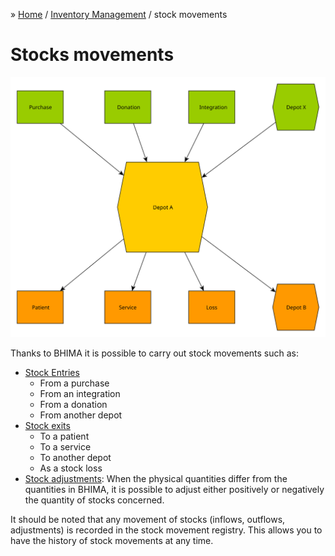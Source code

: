 &raquo; [Home](../index.md) / [Inventory Management](./index.md) / stock movements

# Stocks movements

![Inventory and Stocks Management](../../images/stock_movement.svg)

Thanks to BHIMA it is possible to carry out stock movements such as:
- [Stock Entries](./movement.entry.md)
  - From a purchase
  - From an integration
  - From a donation
  - From another depot
- [Stock exits](./movement.exit.md)
  - To a patient
  - To a service
  - To another depot
  - As a stock loss
- [Stock adjustments](./movement.adjustment.md): When the physical quantities differ from the quantities in BHIMA, it is possible to adjust either positively or negatively the quantity of stocks concerned.

<div class="bs-callout bs-callout-info">
  It should be noted that any movement of stocks (inflows, outflows, adjustments) is recorded in the stock
  movement registry. This allows you to have the history of stock movements at any time.
</div>
